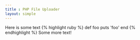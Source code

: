 ```yaml
---
title : PHP File Uploader 
layout: simple
---
```

Here is some text
{% highlight ruby %}
def foo
  puts 'foo'
end
{% endhighlight %}
Some more text!
